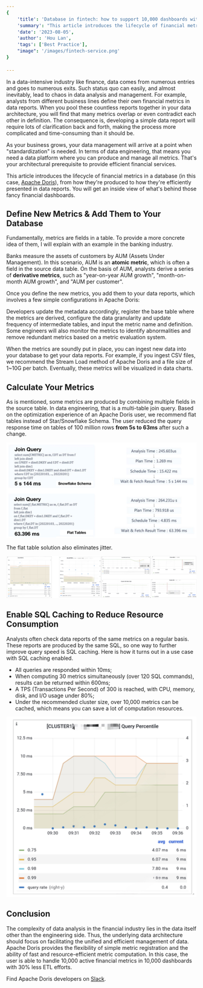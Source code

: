 ```yaml
---
{
    'title': 'Database in fintech: how to support 10,000 dashboards without causing a mess',
    'summary': "This article introduces the lifecycle of financial metrics in a database, from how they're produced to how they're efficiently presented in data reports.",
    'date': '2023-08-05',
    'author': 'Hou Lan',
    'tags': ['Best Practice'],
    "image": '/images/fintech-service.png'
}

---
```


<!-- 
Licensed to the Apache Software Foundation (ASF) under one
or more contributor license agreements.  See the NOTICE file
distributed with this work for additional information
regarding copyright ownership.  The ASF licenses this file
to you under the Apache License, Version 2.0 (the
"License"); you may not use this file except in compliance
with the License.  You may obtain a copy of the License at

  http://www.apache.org/licenses/LICENSE-2.0

Unless required by applicable law or agreed to in writing,
software distributed under the License is distributed on an
"AS IS" BASIS, WITHOUT WARRANTIES OR CONDITIONS OF ANY
KIND, either express or implied.  See the License for the
specific language governing permissions and limitations
under the License.
-->

In a data-intensive industry like finance, data comes from numerous entries and goes to numerous exits. Such status quo can easily, and almost inevitably, lead to chaos in data analysis and management. For example, analysts from different business lines define their own financial metrics in data reports. When you pool these countless reports together in your data architecture, you will find that many metrics overlap or even contradict each other in definition. The consequence is, developing a simple data report will require lots of clarification back and forth, making the process more complicated and time-consuming than it should be.

As your business grows, your data management will arrive at a point when "standardization" is needed. In terms of data engineering, that means you need a data platform where you can produce and manage all metrics. That's your architectural prerequisite to provide efficient financial services. 

This article introduces the lifecycle of financial metrics in a database (in this case, [Apache Doris](https://doris.apache.org/)), from how they're produced to how they're efficiently presented in data reports. You will get an inside view of what's behind those fancy financial dashboards. 

## Define New Metrics & Add Them to Your Database

Fundamentally, metrics are fields in a table. To provide a more concrete idea of them, I will explain with an example in the banking industry. 

Banks measure the assets of customers by AUM (Assets Under Management). In this scenario, AUM is an **atomic metric**, which is often a field in the source data table. On the basis of AUM, analysts derive a series of **derivative metrics**, such as "year-on-year AUM growth", "month-on-month AUM growth", and "AUM per customer".

Once you define the new metrics, you add them to your data reports, which involves a few simple configurations in Apache Doris:

Developers update the metadata accordingly, register the base table where the metrics are derived, configure the data granularity and update frequency of intermediate tables, and input the metric name and definition. Some engineers will also monitor the metrics to identify abnormalities and remove redundant metrics based on a metric evaluation system.

When the metrics are soundly put in place, you can ingest new data into your database to get your data reports. For example, if you ingest CSV files, we recommend the Stream Load method of Apache Doris and a file size of 1~10G per batch. Eventually, these metrics will be visualized in data charts. 

## Calculate Your Metrics

As is mentioned, some metrics are produced by combining multiple fields in the source table. In data engineering, that is a multi-table join query. Based on the optimization experience of an Apache Doris user, we recommend flat tables instead of Star/Snowflake Schema. The user reduced the query response time on tables of 100 million rows **from 5s to 63ms** after such a change.

![join-queries](/images/Pingan_1.png)

The flat table solution also eliminates jitter.

![reduced-jitter](/images/Pingan_2.png)

## Enable SQL Caching to Reduce Resource Consumption

Analysts often check data reports of the same metrics on a regular basis. These reports are produced by the same SQL, so one way to further improve query speed is SQL caching. Here is how it turns out in a use case with SQL caching enabled.

- All queries are responded within 10ms;
- When computing 30 metrics simultaneously (over 120 SQL commands), results can be returned within 600ms;
- A TPS (Transactions Per Second) of 300 is reached, with CPU, memory, disk, and I/O usage under 80%;
- Under the recommended cluster size, over 10,000 metrics can be cached, which means you can save a lot of computation resources.

![reduced-computation-resources](/images/Pingan_3.png)

## Conclusion

The complexity of data analysis in the financial industry lies in the data itself other than the engineering side. Thus, the underlying data architecture should focus on facilitating the unified and efficient management of data. Apache Doris provides the flexibility of simple metric registration and the ability of fast and resource-efficient metric computation. In this case, the user is able to handle 10,000 active financial metrics in 10,000 dashboards with 30% less ETL efforts.

Find Apache Doris developers on [Slack](https://join.slack.com/t/apachedoriscommunity/shared_invite/zt-2gmq5o30h-455W226d79zP3L96ZhXIoQ).





